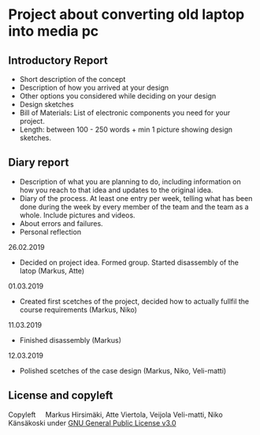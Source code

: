# Project about converting old laptop into media pc

## Introductory Report
* Short description of the concept
* Description of how you arrived at your design
* Other options you considered while deciding on your design
* Design sketches
* Bill of Materials: List of electronic components you need for your project.
* Length: between 100 - 250 words + min 1 picture showing design sketches.

## Diary report

* Description of what you are planning to do, including information on how you reach to that idea and updates to the original idea.
* Diary of the process. At least one entry per week, telling what has been done during the week by every member of the team and the team as a whole. Include pictures and videos.
* About errors and failures.
* Personal reflection

26.02.2019
* Decided on project idea. Formed group. Started disassembly of the latop (Markus, Atte)

01.03.2019
* Created first scetches of the project, decided how to actually fullfil the course requirements (Markus, Niko)

11.03.2019
* Finished disassembly (Markus)

12.03.2019
* Polished scetches of the case design (Markus, Niko, Veli-matti)


## License and copyleft
Copyleft <img src="https://raw.githubusercontent.com/hirsimaki-markus/arduino-PS2-to-USB/master/images/copyleft.png" width="12" height="12"/> Markus Hirsimäki, Atte Viertola, Veijola Veli-matti, Niko Känsäkoski under [GNU General Public License v3.0](https://choosealicense.com/licenses/lgpl-3.0/)
